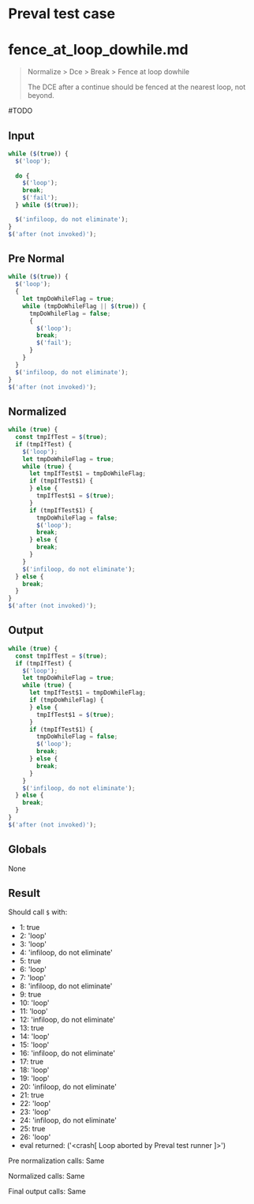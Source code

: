 # Preval test case

# fence_at_loop_dowhile.md

> Normalize > Dce > Break > Fence at loop dowhile
>
> The DCE after a continue should be fenced at the nearest loop, not beyond.

#TODO

## Input

`````js filename=intro
while ($(true)) {
  $('loop');
  
  do {
    $('loop');
    break;
    $('fail');
  } while ($(true));

  $('infiloop, do not eliminate');
}
$('after (not invoked)');
`````

## Pre Normal

`````js filename=intro
while ($(true)) {
  $('loop');
  {
    let tmpDoWhileFlag = true;
    while (tmpDoWhileFlag || $(true)) {
      tmpDoWhileFlag = false;
      {
        $('loop');
        break;
        $('fail');
      }
    }
  }
  $('infiloop, do not eliminate');
}
$('after (not invoked)');
`````

## Normalized

`````js filename=intro
while (true) {
  const tmpIfTest = $(true);
  if (tmpIfTest) {
    $('loop');
    let tmpDoWhileFlag = true;
    while (true) {
      let tmpIfTest$1 = tmpDoWhileFlag;
      if (tmpIfTest$1) {
      } else {
        tmpIfTest$1 = $(true);
      }
      if (tmpIfTest$1) {
        tmpDoWhileFlag = false;
        $('loop');
        break;
      } else {
        break;
      }
    }
    $('infiloop, do not eliminate');
  } else {
    break;
  }
}
$('after (not invoked)');
`````

## Output

`````js filename=intro
while (true) {
  const tmpIfTest = $(true);
  if (tmpIfTest) {
    $('loop');
    let tmpDoWhileFlag = true;
    while (true) {
      let tmpIfTest$1 = tmpDoWhileFlag;
      if (tmpDoWhileFlag) {
      } else {
        tmpIfTest$1 = $(true);
      }
      if (tmpIfTest$1) {
        tmpDoWhileFlag = false;
        $('loop');
        break;
      } else {
        break;
      }
    }
    $('infiloop, do not eliminate');
  } else {
    break;
  }
}
$('after (not invoked)');
`````

## Globals

None

## Result

Should call `$` with:
 - 1: true
 - 2: 'loop'
 - 3: 'loop'
 - 4: 'infiloop, do not eliminate'
 - 5: true
 - 6: 'loop'
 - 7: 'loop'
 - 8: 'infiloop, do not eliminate'
 - 9: true
 - 10: 'loop'
 - 11: 'loop'
 - 12: 'infiloop, do not eliminate'
 - 13: true
 - 14: 'loop'
 - 15: 'loop'
 - 16: 'infiloop, do not eliminate'
 - 17: true
 - 18: 'loop'
 - 19: 'loop'
 - 20: 'infiloop, do not eliminate'
 - 21: true
 - 22: 'loop'
 - 23: 'loop'
 - 24: 'infiloop, do not eliminate'
 - 25: true
 - 26: 'loop'
 - eval returned: ('<crash[ Loop aborted by Preval test runner ]>')

Pre normalization calls: Same

Normalized calls: Same

Final output calls: Same
